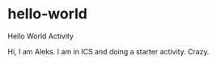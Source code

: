 # hello-world
Hello World Activity

Hi, I am Aleks. I am in ICS and doing a starter activity. Crazy.
